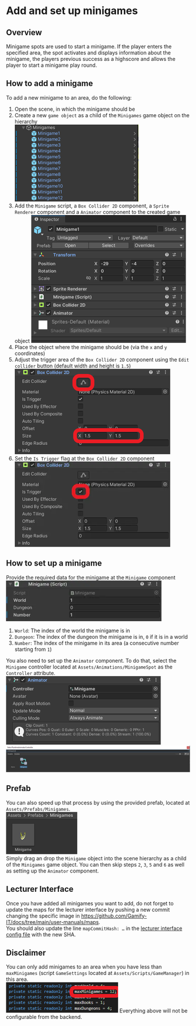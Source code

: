 # Add and set up minigames

## Overview

Minigame spots are used to start a minigame. If the player enters the specified area, the spot activates and displays information about the minigame, the players previous success as a highscore and allows the player to start a minigame play round.

## How to add a minigame

To add a new minigame to an area, do the following:

1. Open the scene, in which the minigame should be
2. Create a new `game object` as a child of the `Minigames` game object on the hierarchy  
![Hierarchy view](assets/minigame-hierarchy-view.webp)
3. Add the `Minigame` script, a `Box Collider 2D` component, a `Sprite Renderer` component and a `Animator` component to the created game object
![Inspector view](assets/minigame-inspector-view.webp)
4. Place the object where the minigame should be (via the `x` and `y` coordinates)
5. Adjust the trigger area of the `Box Collider 2D` component using the `Edit collider` button (default width and height is `1.5`)  
![Collider component](assets/minigame-collider-component.webp)
6. Set the `Is Trigger` flag at the `Box Collider 2D` component  
![Trigger flag](assets/minigame-trigger-flag.webp)

## How to set up a minigame

Provide the required data for the minigame at the `Minigame` component  
![Script component](assets/minigame-script-component.webp)

1. `World`: The index of the world the minigame is in  
2. `Dungeon`: The index of the dungeon the minigame is in, `0` if it is in a world
3. `Number`: The index of the minigame in its area (a consecutive number starting from `1`)

You also need to set up the `Animator` component. To do that, select the `Minigame` controller located at `Assets/Animations/MinigameSpot` as the `Controller` attribute.  
![Animator component](assets/minigame-animator-component.webp)  
![Animator selection](assets/minigame-animator-selection.webp)

## Prefab

You can also speed up that process by using the provided prefab, located at `Assets/Prefabs/Minigames`.  
![Prefab](assets/minigame-prefab.webp)  
Simply drag an drop the `Minigame` object into the scene hierarchy as a child of the `Minigames` game object.
You can then skip steps `2`, `3`, `5` and `6` as well as setting up the `Animator` component.

## Lecturer Interface

Once you have added all minigames you want to add, do not forget to update the maps for the lecturer interface by pushing a new commit changing the specific image in <https://github.com/Gamify-IT/docs/tree/main/user-manuals/maps>.  
You should also update the line `mapCommitHash: …` in the [lecturer interface config file](https://github.com/Gamify-IT/lecturer-interface/blob/main/src/config.ts) with the new SHA.

## Disclaimer

You can only add minigames to an area when you have less than `maxMinigames` (script `GameSettings` located at `Assets/Scripts/GameManager`) in this area.  
![Prefabs](assets/minigame-game-settings.webp)
Everything above will not be configurable from the backend.
